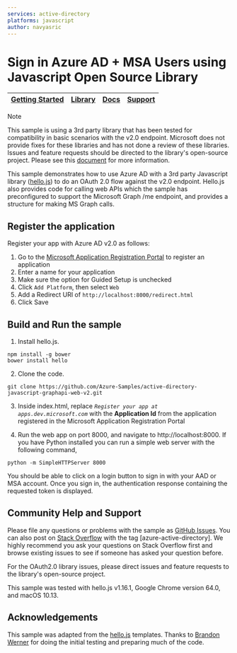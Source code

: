 ```yaml
---
services: active-directory
platforms: javascript
author: navyasric
---
```


# Sign in Azure AD + MSA Users using Javascript Open Source Library
| [Getting Started](https://apps.dev.microsoft.com/portal/register-app)| [Library](https://github.com/MrSwitch/hello.js) | [Docs](https://aka.ms/aadv2) | [Support](README.md#community-help-and-support)
| --- | --- | --- | --- |
> [!NOTE]
> This sample is using a 3rd party library that has been tested for compatibility in basic scenarios with the v2.0 endpoint.  Microsoft does not provide fixes for these libraries and has not done a review of these libraries.  Issues and feature requests should be directed to the library's open-source project.  Please see this [document](https://docs.microsoft.com/en-us/azure/active-directory/develop/active-directory-v2-libraries) for more information.   
> 
>

This sample demonstrates how to use Azure AD with a 3rd party Javascript library ([hello.js](https://github.com/MrSwitch/hello.js)) to  do an OAuth 2.0 flow against the v2.0 endpoint.  Hello.js also provides code for calling web APIs which the sample has preconfigured to support the Microsoft Graph /me endpoint, and provides a structure for making MS Graph calls.  

## Register the application

Register your app with Azure AD v2.0 as follows:
1. Go to the [Microsoft Application Registration Portal](https://apps.dev.microsoft.com/portal/register-app) to register an application
2. Enter a name for your application
3. Make sure the option for Guided Setup is unchecked
4. Click `Add Platform`, then select `Web`
5. Add a Redirect URI of `http://localhost:8000/redirect.html`
6. Click Save 

## Build and Run the sample

1. Install hello.js.

  ```
  npm install -g bower
  bower install hello
  ```
  
2. Clone the code.
  ```
  git clone https://github.com/Azure-Samples/active-directory-javascript-graphapi-web-v2.git
  ```

3. Inside index.html, replace *``Register your app at apps.dev.microsoft.com``* with the **Application Id** from the application registered in the Microsoft Application Registration Portal

4. Run the web app on port 8000, and navigate to http://localhost:8000. If you have Python installed you can run a simple web server with the following command, 

  ```
  python -m SimpleHTTPServer 8000
  ```
You should be able to click on a login button to sign in with your AAD or MSA account. Once you sign in, the authentication response containing the requested token is displayed.

## Community Help and Support

Please file any questions or problems with the sample as [GitHub Issues](../../issues). You can also post on [Stack Overflow](http://stackoverflow.com/questions/tagged/azure-active-directory) with the tag [azure-active-directory]. We highly recommend you ask your questions on Stack Overflow first and browse existing issues to see if someone has asked your question before.

For the OAuth2.0 library issues, please direct issues and feature requests to the library's open-source project.

This sample was tested with hello.js v1.16.1, Google Chrome version 64.0, and macOS 10.13.

## Acknowledgements

This sample was adapted from the [hello.js](https://github.com/MrSwitch/hello.js) templates. Thanks to [Brandon Werner](https://github.com/brandwe) for doing the initial testing and preparing much of the code. 


